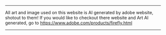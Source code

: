 *** 

All art and image used on this website is AI generated by adobe website, shotout to them! If you would like to checkout there website and Art AI generated, go to https://www.adobe.com/products/firefly.html

***